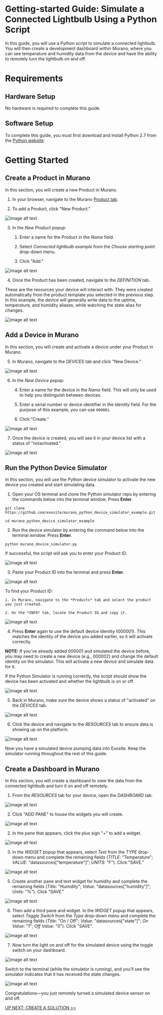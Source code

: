 # Getting-started Guide: Simulate a Connected Lightbulb Using a Python Script

In this guide, you will use a Python script to simulate a connected lightbulb. You will then create a development dashboard within Murano, where you can see temperature and humidity data from the device and have the ability to remotely turn the lightbulb on and off.

# Requirements

## Hardware Setup

No hardware is required to complete this guide.

## Software Setup

To complete this guide, you must first download and install Python 2.7 from the [Python website](https://www.python.org/).

# Getting Started 

## Create a Product in Murano

In this section, you will create a new Product in Murano.

1. In your browser, navigate to the Murano [Product tab](http://exosite.io/business/products). 

2. To add a Product, click "New Product."

  ![image alt text](pythonsim_0.png)

3. In the *New Product* popup: 

    1. Enter a name for the Product in the *Name* field. 

    2. Select *Connected lightbulb example* from the *Choose starting point* drop-down menu. 

    3. Click "Add."  

  ![image alt text](pythonsim_1.png)

4. Once the Product has been created, navigate to the *DEFINITION* tab. 

These are the resources your device will interact with. They were created automatically from the product template you selected in the previous step. In this example, the device will generally write data to the uptime, temperature, and humidity aliases, while watching the state alias for changes.

  ![image alt text](pythonsim_2.png)

## Add a Device in Murano

In this section, you will create and activate a device under your Product in Murano.

5. In Murano, navigate to the *DEVICES* tab and click "New Device." 

  ![image alt text](pythonsim_3.png)

6. In the *New Device* popup: 

    4. Enter a name for the device in the *Name* field. This will only be used to help you distinguish between devices.  

    5. Enter a serial number or device identifier in the *Identity* field. For the purpose of this example, you can use `000001`.

    6. Click "Create."

  ![image alt text](pythonsim_4.png)

7. Once the device is created, you will see it in your device list with a status of "notactivated."

  ![image alt text](pythonsim_5.png)

## Run the Python Device Simulator

In this section, you will use the Python device simulator to activate the new device you created and start simulating data. 

1. Open your OS terminal and clone the Python simulator repo by entering the commands below into the terminal window. Press **Enter**.
  ```
  git clone https://github.com/exosite/murano_python_device_simulator_example.git
  ```
  ```
  cd murano_python_device_simulator_example
  ```

2. Run the device simulator by entering the command below into the terminal window. Press **Enter**.
  ```
  python murano_device_simulator.py
  ```
If successful, the script will ask you to enter your Product ID.

  ![image alt text](pythonsim_6.png)

3. Paste your Product ID into the terminal and press **Enter**. 

  ![image alt text](pythonsim_7.png)

  To find your Product ID:

    1. In Murano, navigate to the *Products* tab and select the product you just created. 

    2. On the *INFO* tab, locate the Product ID and copy it.

  ![image alt text](pythonsim_8.png)

4. Press **Enter** again to use the default device identity (000001). This matches the identity of the device you added earlier, so it will activate correctly.

  **NOTE:** If you've already added 000001 and simulated the device before, you may need to create a new device (e.g., 000002) and change the default identity on the simulator. This will activate a new device and simulate data for it.

  If the Python Simulator is running correctly, the script should show the device has been activated and whether the lightbulb is on or off. 

  ![image alt text](pythonsim_9.png)

5. Back in Murano, make sure the device shows a status of "activated" on the *DEVICES* tab. 

  ![image alt text](pythonsim_10.png)

6. Click the device and navigate to the *RESOURCES* tab to ensure data is showing up on the platform. 

  ![image alt text](pythonsim_11.png)

Now you have a simulated device pumping data into Exosite. Keep the simulator running throughout the rest of this guide.

## Create a Dashboard in Murano

In this section, you will create a dashboard to view the data from the connected lightbulb and turn it on and off remotely. 

1. From the *RESOURCES* tab for your device, open the *DASHBOARD* tab. 

  ![image alt text](pythonsim_12.png)

2. Click "ADD PANE" to house the widgets you will create.

  ![image alt text](pythonsim_13.png)

2.  In the pane that appears, click the plus sign "+" to add a widget.  

  ![image alt text](pythonsim_14.png)

3. In the *WIDGET* popup that appears, select *Text* from the *TYPE* drop-down menu and complete the remaining fields (*TITLE*: "Temperature"; *VALUE*: "datasources["temperature"]"; *UNITS*: "F"). Click "SAVE."

  ![image alt text](pythonsim_15.png)

5. Create another pane and text widget for humidity and complete the remaining fields (*Title:* "Humidity"; *Value:* "datasources["humidity"]"; *Units:* "%"). Click "SAVE."

  ![image alt text](pythonsim_16.png)

6. Then add a third pane and widget. In the *WIDGET* popup that appears, select *Toggle Switch* from the *Type* drop-down menu and complete the remaining fields (*Title*: "On / Off"; *Value*: "datasources["state"]"; *On Value*: "1"; *Off Value*: "0"). Click "SAVE".

  ![image alt text](pythonsim_17.png)

7. Now turn the light on and off for the simulated device using the toggle switch on your dashboard. 

  ![image alt text](pythonsim_18.png)

Switch to the terminal (while the simulator is running), and you’ll see the simulator indicates that it has received the state changes.

  ![image alt text](pythonsim_19.png)

Congratulations—you just remotely turned a simulated device sensor on and off.

[UP NEXT: CREATE A SOLUTION >>](http://beta-docs.exosite.com/murano/get-started/solutions/exampleapp/)

